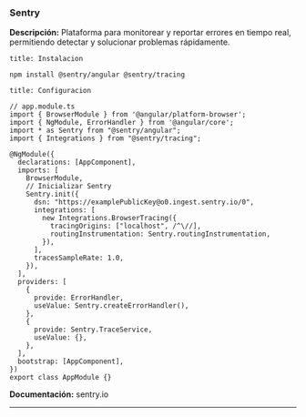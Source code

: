 ### **Sentry**

**Descripción:** Plataforma para monitorear y reportar errores en tiempo real, permitiendo detectar y solucionar problemas rápidamente.

```ad-note
title: Instalacion
```
```
npm install @sentry/angular @sentry/tracing
```

```ad-info
title: Configuracion
```
```
// app.module.ts
import { BrowserModule } from '@angular/platform-browser';
import { NgModule, ErrorHandler } from '@angular/core';
import * as Sentry from "@sentry/angular";
import { Integrations } from "@sentry/tracing";

@NgModule({
  declarations: [AppComponent],
  imports: [
    BrowserModule,
    // Inicializar Sentry
    Sentry.init({
      dsn: "https://examplePublicKey@o0.ingest.sentry.io/0",
      integrations: [
        new Integrations.BrowserTracing({
          tracingOrigins: ["localhost", /^\//],
          routingInstrumentation: Sentry.routingInstrumentation,
        }),
      ],
      tracesSampleRate: 1.0,
    }),
  ],
  providers: [
    {
      provide: ErrorHandler,
      useValue: Sentry.createErrorHandler(),
    },
    {
      provide: Sentry.TraceService,
      useValue: {},
    },
  ],
  bootstrap: [AppComponent],
})
export class AppModule {}
```

**Documentación:** sentry.io

---
